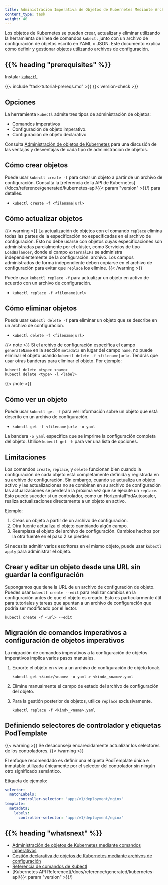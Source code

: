 ```yaml
---
title: Administración Imperativa de Objetos de Kubernetes Mediante Archivos de Configuración
content_type: task
weight: 40
---
```


<!-- overview -->
Los objetos de Kubernetes se pueden crear, actualizar y eliminar utilizando la herramienta 
de línea de comandos `kubectl` junto con un archivo de configuración de objetos escrito en YAML o JSON. 
Este documento explica cómo definir y gestionar objetos utilizando archivos de configuración.


## {{% heading "prerequisites" %}}


Instalar [`kubectl`](/docs/tasks/tools/).

{{< include "task-tutorial-prereqs.md" >}} {{< version-check >}}



<!-- steps -->

## Opciones

La herramienta `kubectl` admite tres tipos de administración de objetos:

* Comandos imperativos
* Configuración de objeto imperativo.
* Configuración de objeto declarativo

Consulta [Administración de objetos de Kubernetes](/docs/concepts/overview/working-with-objects/object-management/)
para una discusión de las ventajas y desventajas de cada tipo de administración de objetos.

## Cómo crear objetos

Puede usar `kubectl create -f` para crear un objeto a partir de un archivo de configuración.
Consulta la [referencia de la API de Kubernetes](/docs/reference/generated/kubernetes-api/{{< param "version" >}}/)
para detalles.

* `kubectl create -f <filename|url>`

## Cómo actualizar objetos

{{< warning >}}
La actualización de objetos con el comando `replace` elimina todas las 
partes de la especificación no especificadas en el archivo de configuración. Esto no debe 
usarse con objetos cuyas especificaciones son administradas 
parcialmente por el clúster, como Servicios de tipo `LoadBalancer`, donde el 
campo `externalIPs` se administra independientemente de la configuración.
archivo. Los campos administrados de forma independiente deben copiarse en 
el archivo de configuración para evitar que `replace` los elimine.
{{< /warning >}}

Puede usar `kubectl replace -f` para actualizar un objeto en activo de acuerdo con un archivo de configuración.

* `kubectl replace -f <filename|url>`

## Cómo eliminar objetos

Puede usar `kubectl delete -f` para eliminar un objeto que se describe en un
archivo de configuración.

* `kubectl delete -f <filename|url>`

{{< note >}}
Si el archivo de configuración especifica el campo `generateName` en la sección `metadata` en lugar del campo `name`, no puede eliminar el objeto usando `kubectl delete -f <filename|url>`. Tendrás que usar otras banderas para eliminar el objeto. Por ejemplo:

```shell
kubectl delete <type> <name>
kubectl delete <type> -l <label>
```
{{< /note >}}

## Cómo ver un objeto

Puede usar `kubectl get -f` para ver información sobre un objeto que está
descrito en un archivo de configuración.

* `kubectl get -f <filename|url> -o yaml`

La bandera `-o yaml` especifica que se imprime la configuración completa del objeto. Utilice `kubectl get -h` para ver una lista de opciones.

## Limitaciones

Los comandos `create`, `replace`, y `delete` funcionan bien cuando la configuración de cada objeto está completamente definida y registrada en su archivo de configuración. Sin embargo, cuando se actualiza un objeto activo y las actualizaciones no se combinan en su archivo de configuración las actualizaciones se perderán la próxima vez que se ejecute un `replace`. Esto puede suceder si un controlador, como un HorizontalPodAutoscaler, realiza actualizaciones directamente a un objeto en activo. 

Ejemplo:

1. Creas un objeto a partir de un archivo de configuración.
1. Otra fuente actualiza el objeto cambiando algún campo.
1. Reemplaza el objeto del archivo de configuración. Cambios hechos por
la otra fuente en el paso 2 se pierden.

Si necesita admitir varios escritores en el mismo objeto, puede usar `kubectl apply` para administrar el objeto.

## Crear y editar un objeto desde una URL sin guardar la configuración

Supongamos que tiene la URL de un archivo de configuración de objeto. Puedes usar
`kubectl create --edit` para realizar cambios en la configuración antes de que el objeto es creado. Esto es particularmente útil para tutoriales y tareas
que apuntan a un archivo de configuración que podría ser modificado por el lector.


```shell
kubectl create -f <url> --edit
```

## Migración de comandos imperativos a configuración de objetos imperativos

La migración de comandos imperativos a la configuración de objetos imperativos implica varios pasos manuales.

1. Exporte el objeto en vivo a un archivo de configuración de objeto local:.

    ```shell
    kubectl get <kind>/<name> -o yaml > <kind>_<name>.yaml
    ```

1. Elimine manualmente el campo de estado del archivo de configuración del objeto.

1. Para la gestión posterior de objetos, utilice `replace` exclusivamente.

    ```shell
    kubectl replace -f <kind>_<name>.yaml
    ```

## Definiendo selectores de controlador y etiquetas PodTemplate

{{< warning >}}
Se desaconseja encarecidamente actualizar los selectores de los controladores.
{{< /warning >}}


El enfoque recomendado es definir una etiqueta PodTemplate única e inmutable utilizada únicamente por el selector del controlador sin ningún otro significado semántico.

Etiqueta de ejemplo:

```yaml
selector:
  matchLabels:
      controller-selector: "apps/v1/deployment/nginx"
template:
  metadata:
    labels:
      controller-selector: "apps/v1/deployment/nginx"
```



## {{% heading "whatsnext" %}}


* [Administración de objetos de Kubernetes mediante comandos imperativos](/docs/tasks/manage-kubernetes-objects/imperative-command/)
* [Gestión declarativa de objetos de Kubernetes mediante archivos de configuración](/docs/tasks/manage-kubernetes-objects/declarative-config/)
* [Referencia de comandos de Kubectl](/docs/reference/generated/kubectl/kubectl-commands/)
* [Kubernetes API Reference](/docs/reference/generated/kubernetes-api/{{< param "version" >}}/)


